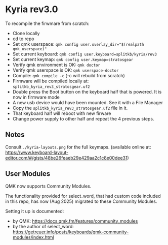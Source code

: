 # Kyria rev3.0

To recompile the firwmare from scratch:

- Clone locally
- cd to repo
- Set qmk userspace: `qmk config user.overlay_dir="$(realpath qmk_userspace)"`
- Set current keyboard: `qmk config user.keyboard=splitkb/kyria/rev3`
- Set current keymap: `qmk config user.keymap=stratosgear`
- Verify qmk environment is OK: `qmk doctor`
- Verify qmk userspace is OK: `qmk userspace-doctor`
- Compile: `qmk compile -c` (-c will rebuild from scratch)
- Firmware will be compiled locally at: `splitkb_kyria_rev3_stratosgear.uf2`
- Double press the Boot button on the keyboard half that is powered. It is now in firmware mode
- A new usb device would have been mounted. See it with a File Manager
- Copy the `splitkb_kyria_rev3_stratosgear.uf2` file in it.
- That keyboard half will reboot with new firware
- Change power supply to other half and repeat the 4 previous steps.



## Notes

Consult `./kyria-layouts.png` for the full keymaps.
(available online at: https://www.keyboard-layout-editor.com/#/gists/48be26feaeb29e429aa2c1c8e00dee31)


## User Modules

QMK now supports Community Modules.

The functionality provided for select_word, that had custom code included in
this repo, has now (Aug 2025) migrated to these Community Modules.

Setting it up is documented:

- by QMK: https://docs.qmk.fm/features/community_modules
- by the author of select_word: https://getreuer.info/posts/keyboards/qmk-community-modules/index.html
